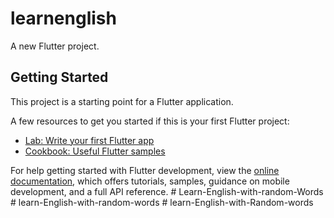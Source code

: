 # learnenglish

A new Flutter project.

## Getting Started

This project is a starting point for a Flutter application.

A few resources to get you started if this is your first Flutter project:

- [Lab: Write your first Flutter app](https://docs.flutter.dev/get-started/codelab)
- [Cookbook: Useful Flutter samples](https://docs.flutter.dev/cookbook)

For help getting started with Flutter development, view the
[online documentation](https://docs.flutter.dev/), which offers tutorials,
samples, guidance on mobile development, and a full API reference.
#   L e a r n - E n g l i s h - w i t h - r a n d o m - W o r d s  
 #   l e a r n - E n g l i s h - w i t h - r a n d o m - w o r d s  
 #   l e a r n - E n g l i s h - w i t h - R a n d o m - w o r d s  
 